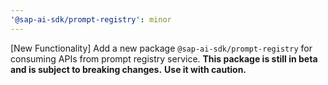 ```yaml
---
'@sap-ai-sdk/prompt-registry': minor
---
```


[New Functionality] Add a new package `@sap-ai-sdk/prompt-registry` for consuming APIs from prompt registry service.
**This package is still in beta and is subject to breaking changes.**
**Use it with caution.**
